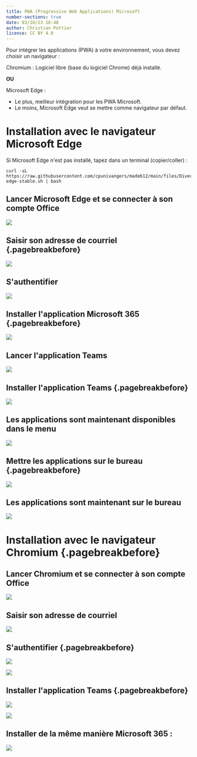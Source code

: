 ```yaml
---
title: PWA (Progressive Web Applications) Microsoft  
number-sections: true  
date: 03/10/23 16:48  
author: Christian Pottier  
licence: CC BY 4.0  
---
```


Pour intégrer les applications (PWA) à votre environnement, vous devez choisir un navigateur :

Chromium : Logiciel libre (base du logiciel Chrome) déjà installé.

**OU**

Microsoft Edge :  

* Le plus, meilleur intégration pour les PWA Microsoft.  
* Le moins, Microsoft Edge veut se mettre comme navigateur par défaut.  


# Installation avec le navigateur Microsoft Edge

Si Microsoft Edge n'est pas installé, tapez dans un terminal (copier/coller) :

	curl -sL https://raw.githubusercontent.com/cpunivangers/madeb12/main/files/Divers/microsoft-edge-stable.sh | bash

## Lancer Microsoft Edge et se connecter à son compte Office

![](img/pwa_M365_edge1.png)

## Saisir son adresse de courriel {.pagebreakbefore}

![](img/pwa_M365_edge2.png)

## S'authentifier

![](img/pwa_M365_edge3.png)

## Installer l'application Microsoft 365 {.pagebreakbefore}

![](img/pwa_M365_edge4.png)

## Lancer l'application Teams

![](img/pwa_M365_edge5.png)

## Installer l'application Teams {.pagebreakbefore}

![](img/pwa_M365_edge6.png)

## Les applications sont maintenant disponibles dans le menu

![](img/pwa_M365_edge7.png)

## Mettre les applications sur le bureau {.pagebreakbefore}

![](img/pwa_M365_edge8.png)

## Les applications sont maintenant sur le bureau
![](img/pwa_M365_edge9.png)


# Installation avec le navigateur Chromium {.pagebreakbefore}

## Lancer Chromium et se connecter à son compte Office

![](img/pwa_M365_chromium1.png)

## Saisir son adresse de courriel

![](img/pwa_M365_chromium2.png)

## S'authentifier {.pagebreakbefore}

![](img/pwa_M365_chromium3.png)

![](img/pwa_M365_chromium4.png)

## Installer l'application Teams {.pagebreakbefore}

![](img/pwa_M365_chromium5.png)  

![](img/pwa_M365_chromium6.png)

## Installer de la même manière Microsoft 365 :

![](img/pwa_M365_chromium7.png)
